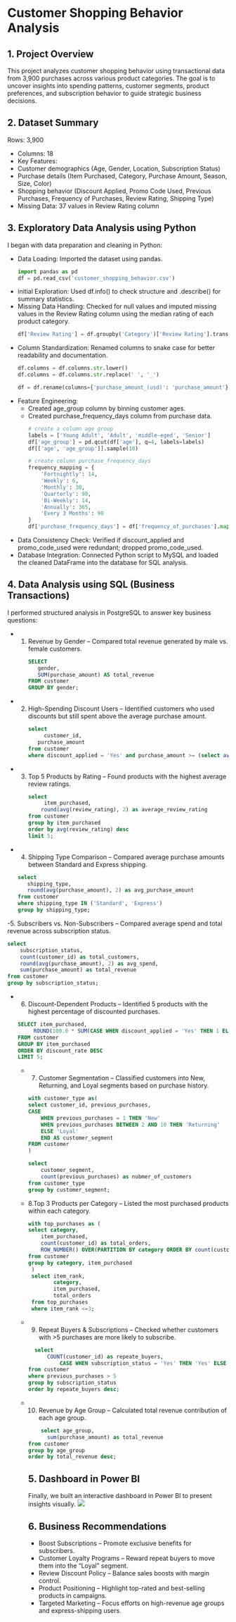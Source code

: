 # Customer Shopping Behavior Analysis

## 1. Project Overview
This project analyzes customer shopping behavior using transactional data from 3,900
purchases across various product categories. The goal is to uncover insights into spending
patterns, customer segments, product preferences, and subscription behavior to guide strategic
business decisions.

## 2. Dataset Summary
Rows: 3,900
- Columns: 18
- Key Features:
- Customer demographics (Age, Gender, Location, Subscription Status)
- Purchase details (Item Purchased, Category, Purchase Amount, Season, Size, Color)
- Shopping behavior (Discount Applied, Promo Code Used, Previous Purchases, Frequency of
Purchases, Review Rating, Shipping Type)
- Missing Data: 37 values in Review Rating column

## 3. Exploratory Data Analysis using Python
I began with data preparation and cleaning in Python:
  - Data Loading: Imported the dataset using pandas.
    ```python
    import pandas as pd
    df = pd.read_csv('customer_shopping_behavior.csv')
    ```
  - initial Exploration: Used df.info() to check structure and .describe() for summary statistics.
  - Missing Data Handling: Checked for null values and imputed missing values in the Review Rating column using the median rating of each product category.
    ```python
    df['Review Rating'] = df.groupby('Category')['Review Rating'].transform(lambda x: x.fillna(x.median()))
    ```
  - Column Standardization: Renamed columns to snake case for better readability and documentation.
    ```python
    df.columns = df.columns.str.lower()
    df.columns = df.columns.str.replace(' ', '_')

    df = df.rename(columns={'purchase_amount_(usd)': 'purchase_amount'})
    ```
  - Feature Engineering:
      - Created age_group column by binning customer ages.
      - Created purchase_frequency_days column from purchase data.
        ```python
        # create a column age group
        labels = ['Young Adult', 'Adult', 'middle-eged', 'Senior']
        df['age_group'] = pd.qcut(df['age'], q=4, labels=labels)
        df[['age', 'age_group']].sample(10)

        # create column purchase_frequency_days
        frequency_mapping = {
            'Fortnightly': 14,
            'Weekly': 6,
            'Monthly': 30,
            'Quarterly': 90,
            'Bi-Weekly': 14,
            'Annually': 365,
            'Every 3 Months': 90
        }
        df['purchase_frequency_days'] = df['frequency_of_purchases'].map(frequency_mapping)
        ```
  - Data Consistency Check: Verified if discount_applied and promo_code_used were redundant; dropped promo_code_used.
  - Database Integration: Connected Python script to MySQL and loaded the cleaned DataFrame into the database for SQL analysis.

## 4. Data Analysis using SQL (Business Transactions)
I performed structured analysis in PostgreSQL to answer key business questions:

  - 1. Revenue by Gender – Compared total revenue generated by male vs. female
       customers.
       ```sql
       SELECT 
    	  gender,
    	  SUM(purchase_amount) AS total_revenue
       FROM customer
       GROUP BY gender;
       ```
  - 2. High-Spending Discount Users – Identified customers who used discounts but still spent above the average purchase amount.
       ```sql
       select 
    	    customer_id,
          purchase_amount
       from customer
       where discount_applied = 'Yes' and purchase_amount >= (select avg(purchase_amount) from customer);
       ```
  - 3. Top 5 Products by Rating – Found products with the highest average review ratings.
       ```sql
       select 
        	item_purchased,
           round(avg(review_rating), 2) as average_review_rating
       from customer
       group by item_purchased
       order by avg(review_rating) desc 
       limit 5;
       ```

  - 4. Shipping Type Comparison – Compared average purchase amounts between Standard and Express shipping.
     ```sql
     select 
      	shipping_type,
      	round(avg(purchase_amount), 2) as avg_purchase_amount
    from customer
    where shipping_type IN ('Standard', 'Express') 
    group by shipping_type;
     ```
-5. Subscribers vs. Non-Subscribers – Compared average spend and total revenue across subscription status.
```sql
select 
	subscription_status,
    count(customer_id) as total_customers,
    round(avg(purchase_amount), 2) as avg_spend,
    sum(purchase_amount) as total_revenue
from customer
group by subscription_status;
```
- 6. Discount-Dependent Products – Identified 5 products with the highest percentage of discounted purchases.
  ```sql
  SELECT item_purchased,
       ROUND(100.0 * SUM(CASE WHEN discount_applied = 'Yes' THEN 1 ELSE 0 END)/COUNT(*),2) AS discount_rate
  FROM customer
  GROUP BY item_purchased
  ORDER BY discount_rate DESC
  LIMIT 5;
  ```

  - 7. Customer Segmentation – Classified customers into New, Returning, and Loyal segments based on purchase history.
    ```sql
    with customer_type as(
	select customer_id, previous_purchases,
    CASE 
		WHEN previous_purchases = 1 THEN 'New'
        WHEN previous_purchases BETWEEN 2 AND 10 THEN 'Returning'
        ELSE 'Loyal' 
        END AS customer_segment
	FROM customer
    )
    
    select 
    	customer_segment,
        count(previous_purchases) as nubmer_of_customers
    from customer_type
    group by customer_segment;
    ```

  - 8.Top 3 Products per Category – Listed the most purchased products within each category.
    ```sql
    with top_purchases as (
	select category,
		item_purchased,
        count(customer_id) as total_orders,
        ROW_NUMBER() OVER(PARTITION BY category ORDER BY count(customer_id) DESC) as item_rank
	from customer
    group by category, item_purchased
     )
     select item_rank,
    		category,
    		item_purchased,
            total_orders
     from top_purchases 
     where item_rank <=3;
    ```

  - 9. Repeat Buyers & Subscriptions – Checked whether customers with >5 purchases are more likely to subscribe.
    ```sql
      select
          COUNT(customer_id) as repeate_buyers,
		      CASE WHEN subscription_status = 'Yes' THEN 'Yes' ELSE 'No' END AS subscription_status
    from customer
    where previous_purchases > 5
    group by subscription_status
    order by repeate_buyers desc;
    ```

  - 10. Revenue by Age Group – Calculated total revenue contribution of each age group.
    ```sql
        select age_group,
	      sum(purchase_amount) as total_revenue
    from customer
    group by age_group
    order by total_revenue desc;
    ```

    ## 5. Dashboard in Power BI
    Finally, we built an interactive dashboard in Power BI to present insights visually.
    ![](customer-behavior-dashboard.png)

    ## 6. Business Recommendations
    - Boost Subscriptions – Promote exclusive benefits for subscribers.
    - Customer Loyalty Programs – Reward repeat buyers to move them into the “Loyal” segment.
    - Review Discount Policy – Balance sales boosts with margin control.
    - Product Positioning – Highlight top-rated and best-selling products in campaigns.
    - Targeted Marketing – Focus efforts on high-revenue age groups and express-shipping users.
